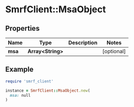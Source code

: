 # SmrfClient::MsaObject

## Properties

| Name | Type | Description | Notes |
| ---- | ---- | ----------- | ----- |
| **msa** | **Array&lt;String&gt;** |  | [optional] |

## Example

```ruby
require 'smrf_client'

instance = SmrfClient::MsaObject.new(
  msa: null
)
```


